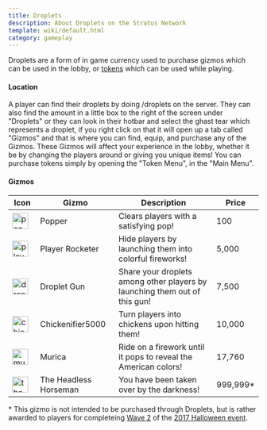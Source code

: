 ```yaml
---
title: Droplets
description: About Droplets on the Stratus Network
template: wiki/default.html
category: gameplay
---
```


Droplets are a form of in game currency used to purchase gizmos which can be used in the lobby, or [tokens](https://mcresourcepile.github.io/addon-project/wiki/gameplay/tokens) which can be used while playing.

#### Location

A player can find their droplets by doing /droplets on the server. They can also find the amount in a little box to the right of the screen under "Droplets" or they can look in their hotbar and select the ghast tear which represents a droplet, if you right click on that it will open up a tab called "Gizmos" and that is where you can find, equip, and purchase any of the Gizmos. These Gizmos will affect your experience in the lobby, whether it be by changing the players around or giving you unique items! You can purchase tokens simply by opening the "Token Menu", in the "Main Menu".

#### Gizmos

|Icon|Gizmo|Description|Price|
|-----|-----|-----|-----|
|![popper](/addon-project/assets/img/gizmos/gizmo2.png)|Popper|Clears players with a satisfying pop!|100|
|![playerrocketer](/addon-project/assets/img/gizmos/gizmo3.png)|Player Rocketer|Hide players by launching them into colorful fireworks!|5,000|
|![dropletgun](/addon-project/assets/img/gizmos/gizmo4.png)|Droplet Gun|Share your droplets among other players by launching them out of this gun!|7,500|
|![chickenifier5000](/addon-project/assets/img/gizmos/gizmo5.png)|Chickenifier5000|Turn players into chickens upon hitting them!|10,000|
|![muric](/addon-project/assets/img/gizmos/gizmo6.png)|Murica|Ride on a firework until it pops to reveal the American colors!|17,760|
|![theheadlesshorseman](/addon-project/assets/img/gizmos/gizmo7.png)|The Headless Horseman|You have been taken over by the darkness!|999,999\*|

\* This gizmo is not intended to be purchased through Droplets, but is rather awarded to players for completeing [Wave 2](https://mcresourcepile.github.io/addon-project/wiki/events/halloween-2017#wave-2) of the [2017 Halloween event](https://mcresourcepile.github.io/addon-project/wiki/events/halloween-2017).

<style> td > img { margin-right: 8px; width: 32px; image-rendering: pixelated; } </style>